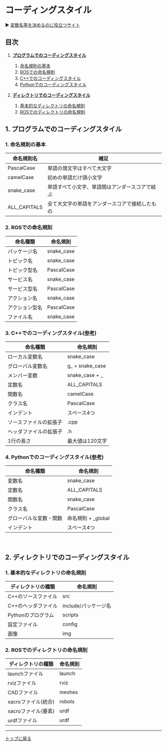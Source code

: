 # **コーディングスタイル**

:arrow_forward: [変数名等を決めるのに役立つサイト](https://codic.jp/)

## **目次**

1. [**プログラムでのコーディングスタイル**](#1-プログラムでのコーディングスタイル)
    1. [命名規則の基本](#1-命名規則の基本)
    2. [ROSでの命名規則](#2-rosでの命名規則)
    3. [C++でのコーディングスタイル](#3-cでのコーディングスタイル参考)
    4. [Pythonでのコーディングスタイル](#4-pythonでのコーディングスタイル参考)

2. [**ディレクトリでのコーディングスタイル**](#2-ディレクトリでのコーディングスタイル)
    1. [基本的なディレクトリの命名規則](#1-基本的なディレクトリの命名規則)
    2. [ROSでのディレクトリの命名規則](#2-rosでのディレクトリの命名規則)

## **1. プログラムでのコーディングスタイル**

### 1. 命名規則の基本

 命名規則名 | 補足 |
----|----
| PascalCase | 単語の頭文字はすべて大文字 |
| camelCase | 初めの単語だけ頭小文字 |
| snake_case | 単語すべて小文字、単語間はアンダースコアで結ぶ |
| ALL_CAPITALS | 全て大文字の単語をアンダースコアで接続したもの |

### 2. ROSでの命名規則

| 命名種類 | 命名規則 |
----|----
| パッケージ名 | snake_case |
| トピック名 | snake_case |
| トピック型名 | PascalCase |
| サービス名 | snake_case |
| サービス型名 | PascalCase |
| アクション名 | snake_case |
| アクション型名 | PascalCase |
| ファイル名 | snake_case |

### 3. C++でのコーディングスタイル([参考](http://wiki.ros.org/ja/CppStyleGuide))

| 命名種類 | 命名規則 |
----|----
| ローカル変数名 | snake_case |
| グローバル変数名 | g_ + snake_case |
| メンバー変数 | snake_case + _ |
| 定数名 | ALL_CAPITALS |
| 関数名 | camelCase |
| クラス名 | PascalCase |
| インデント | スペース4つ |
| ソースファイルの拡張子 | .cpp |
| ヘッダファイルの拡張子 | .h |
| 1行の長さ | 最大値は120文字 |

### 4. Pythonでのコーディングスタイル([参考](http://wiki.ros.org/ja/PyStyleGuide))

| 命名種類 | 命名規則 |
----|----
| 変数名 | snake_case |
| 定数名 | ALL_CAPITALS |
| 関数名 | snake_case |
| クラス名 | PascalCase |
| グローバルな変数・関数 | 命名規則 + _global |
| インデント | スペース4つ |

<br>

## **2. ディレクトリでのコーディングスタイル**

### 1. 基本的なディレクトリの命名規則

| ディレクトリの種類 | 命名規則 |
----|----
| C++のソースファイル | src |
| C++のヘッダファイル | include/パッケージ名 |
| Pythonのプログラム | scripts |
| 設定ファイル | config |
| 画像 | img |

### 2. ROSでのディレクトリの命名規則

| ディレクトリの種類 | 命名規則 |
----|----
| launchファイル | launch |
| rvizファイル | rviz |
| CADファイル | meshes |
| xacroファイル(統合) | robots |
| xacroファイル(要素) | urdf |
| urdfファイル | urdf |

---

[トップに戻る](#コーディングスタイル)

